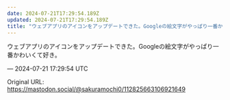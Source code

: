 ```yaml
---
date: 2024-07-21T17:29:54.189Z
updated: 2024-07-21T17:29:54.189Z
title: "ウェブアプリのアイコンをアップデートできた。Googleの絵文字がやっぱり一番か[...]"
---
```


<p>ウェブアプリのアイコンをアップデートできた。Googleの絵文字がやっぱり一番かわいくて好き。</p>

&mdash; 2024-07-21 17:29:54 UTC

Original URL: https://mastodon.social/@sakuramochi0/112825663106921649
